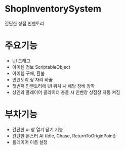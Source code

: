 # ShopInventorySystem

간단한 상점 인벤토리 

# 주요기능

- UI 드래그
- 아이템 정보 ScriptableObject
- 아이템 구매, 환불
- 인벤토리 상 자리 바꿈
- 첫번째 인벤토리에 UI 위치 시 해당 장비 장착
- 상인과 플레이어 콜라이더 충돌 시 인벤창 상점창 자동 켜짐

# 부차기능

- 간단한 ui 창 열기 닫기 기능
- 간단한 몬스터 AI (Idle, Chase, ReturnToOriginPoint)
- 플레이어 이름 설정
